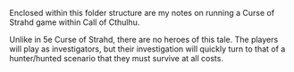 Enclosed within this folder structure are my notes on running a Curse of Strahd game within Call of Cthulhu.

Unlike in 5e Curse of Strahd, there are no heroes of this tale. The players will play as investigators, but their investigation will quickly turn to that of a hunter/hunted scenario that they must survive at all costs.